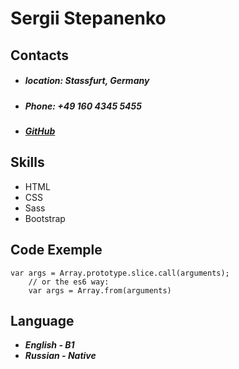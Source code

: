 # Sergii Stepanenko
## Contacts
- ##### location: Stassfurt, Germany
- ##### Phone: +49 160 4345 5455
- ##### [GitHub](https://github.com/sstepanenkoff)
## Skills
- HTML
- CSS
- Sass
- Bootstrap
## Code Exemple

```
var args = Array.prototype.slice.call(arguments);
    // or the es6 way:
    var args = Array.from(arguments)

```

## Language
- _**English - B1**_
- _**Russian - Native**_
